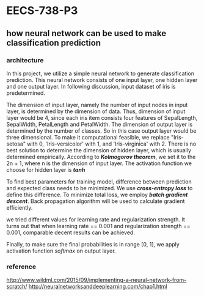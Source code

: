 # EECS-738-P3
## how neural network can be used to make classification prediction

### architecture

In this project, we utilize a simple neural network to generate classification prediction. This neural network consists of one input layer, one hidden layer and one output layer. In following discussion, input dataset of iris is predetermined.

The dimension of input layer, namely the number of input nodes in input layer, is determined by the dimension of data. Thus, dimension of input layer would be 4, since each iris item consists four features of SepalLength, SepalWidth, PetalLength and PetalWidth. The dimension of output layer is determined by the number of classes. So in this case output layer would be three dimensional. To make it computational feasible,  we replace "Iris-setosa" with 0, 'Iris-versicolor' with 1, and 'Iris-virginica' with 2. There is no best solution to determine the dimension of hidden layer, which is usually determined empirically. According to ***Kolmogorov theorem***, we set it to the 2n + 1, where n is the dimension of input layer. The activation function we choose for hidden layer is ***tanh***

To find best parameters for training model, difference between prediction and expected class needs to be minimized. We use ***cross-entropy loss*** to define this difference. To minimize total loss, we employ ***batch gradient descent***. Back propagation algorithm will be used to calculate gradient efficiently.

we tried different values for learning rate and regularization strength. It turns out that when learning rate == 0.001 and regularization strength == 0.001, comparable decent results can be achieved.

Finally, to make sure the final probabilities is in range [0, 1], we apply activation function *softmax* on output layer.



### reference

http://www.wildml.com/2015/09/implementing-a-neural-network-from-scratch/
http://neuralnetworksanddeeplearning.com/chap1.html
